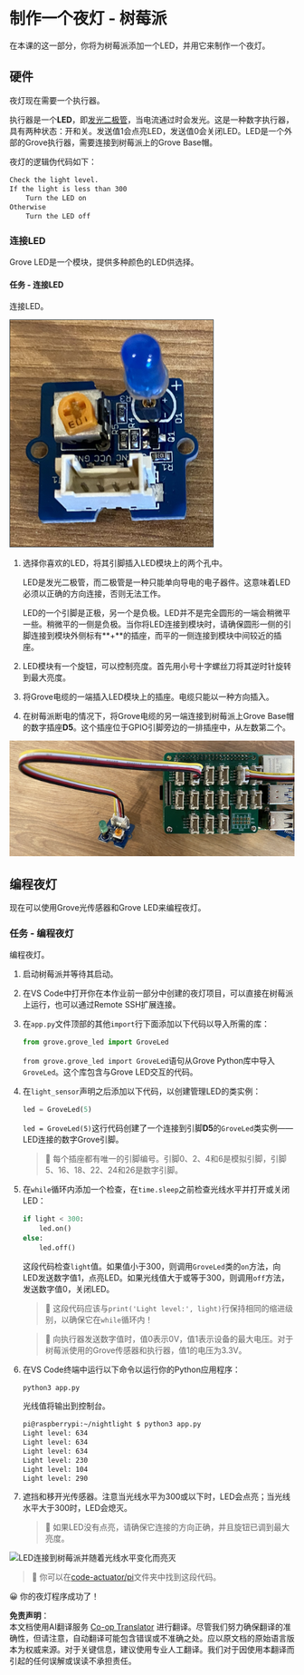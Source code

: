 <!--
CO_OP_TRANSLATOR_METADATA:
{
  "original_hash": "4db8a3879a53490513571df2f6cf7641",
  "translation_date": "2025-08-24T23:20:06+00:00",
  "source_file": "1-getting-started/lessons/3-sensors-and-actuators/pi-actuator.md",
  "language_code": "zh"
}
-->
# 制作一个夜灯 - 树莓派

在本课的这一部分，你将为树莓派添加一个LED，并用它来制作一个夜灯。

## 硬件

夜灯现在需要一个执行器。

执行器是一个**LED**，即[发光二极管](https://wikipedia.org/wiki/Light-emitting_diode)，当电流通过时会发光。这是一种数字执行器，具有两种状态：开和关。发送值1会点亮LED，发送值0会关闭LED。LED是一个外部的Grove执行器，需要连接到树莓派上的Grove Base帽。

夜灯的逻辑伪代码如下：

```output
Check the light level.
If the light is less than 300
    Turn the LED on
Otherwise
    Turn the LED off
```

### 连接LED

Grove LED是一个模块，提供多种颜色的LED供选择。

#### 任务 - 连接LED

连接LED。

![一个Grove LED](../../../../../translated_images/grove-led.6c853be93f473cf2c439cfc74bb1064732b22251a83cedf66e62f783f9cc1a79.zh.png)

1. 选择你喜欢的LED，将其引脚插入LED模块上的两个孔中。

    LED是发光二极管，而二极管是一种只能单向导电的电子器件。这意味着LED必须以正确的方向连接，否则无法工作。

    LED的一个引脚是正极，另一个是负极。LED并不是完全圆形的一端会稍微平一些。稍微平的一侧是负极。当你将LED连接到模块时，请确保圆形一侧的引脚连接到模块外侧标有**+**的插座，而平的一侧连接到模块中间较近的插座。

1. LED模块有一个旋钮，可以控制亮度。首先用小号十字螺丝刀将其逆时针旋转到最大亮度。

1. 将Grove电缆的一端插入LED模块上的插座。电缆只能以一种方向插入。

1. 在树莓派断电的情况下，将Grove电缆的另一端连接到树莓派上Grove Base帽的数字插座**D5**。这个插座位于GPIO引脚旁边的一排插座中，从左数第二个。

![连接到D5插座的Grove LED](../../../../../translated_images/pi-led.97f1d474981dc35d1c7996c7b17de355d3d0a6bc9606d79fa5f89df933415122.zh.png)

## 编程夜灯

现在可以使用Grove光传感器和Grove LED来编程夜灯。

### 任务 - 编程夜灯

编程夜灯。

1. 启动树莓派并等待其启动。

1. 在VS Code中打开你在本作业前一部分中创建的夜灯项目，可以直接在树莓派上运行，也可以通过Remote SSH扩展连接。

1. 在`app.py`文件顶部的其他`import`行下面添加以下代码以导入所需的库：

    ```python
    from grove.grove_led import GroveLed
    ```

    `from grove.grove_led import GroveLed`语句从Grove Python库中导入`GroveLed`。这个库包含与Grove LED交互的代码。

1. 在`light_sensor`声明之后添加以下代码，以创建管理LED的类实例：

    ```python
    led = GroveLed(5)
    ```

    `led = GroveLed(5)`这行代码创建了一个连接到引脚**D5**的`GroveLed`类实例——LED连接的数字Grove引脚。

    > 💁 每个插座都有唯一的引脚编号。引脚0、2、4和6是模拟引脚，引脚5、16、18、22、24和26是数字引脚。

1. 在`while`循环内添加一个检查，在`time.sleep`之前检查光线水平并打开或关闭LED：

    ```python
    if light < 300:
        led.on()
    else:
        led.off()
    ```

    这段代码检查`light`值。如果值小于300，则调用`GroveLed`类的`on`方法，向LED发送数字值1，点亮LED。如果光线值大于或等于300，则调用`off`方法，发送数字值0，关闭LED。

    > 💁 这段代码应该与`print('Light level:', light)`行保持相同的缩进级别，以确保它在`while`循环内！

    > 💁 向执行器发送数字值时，值0表示0V，值1表示设备的最大电压。对于树莓派使用的Grove传感器和执行器，值1的电压为3.3V。

1. 在VS Code终端中运行以下命令以运行你的Python应用程序：

    ```sh
    python3 app.py
    ```

    光线值将输出到控制台。

    ```output
    pi@raspberrypi:~/nightlight $ python3 app.py 
    Light level: 634
    Light level: 634
    Light level: 634
    Light level: 230
    Light level: 104
    Light level: 290
    ```

1. 遮挡和移开光传感器。注意当光线水平为300或以下时，LED会点亮；当光线水平大于300时，LED会熄灭。

    > 💁 如果LED没有点亮，请确保它连接的方向正确，并且旋钮已调到最大亮度。

![LED连接到树莓派并随着光线水平变化而亮灭](../../../../../images/pi-running-assignment-1-1.gif)

> 💁 你可以在[code-actuator/pi](../../../../../1-getting-started/lessons/3-sensors-and-actuators/code-actuator/pi)文件夹中找到这段代码。

😀 你的夜灯程序成功了！

**免责声明**：  
本文档使用AI翻译服务 [Co-op Translator](https://github.com/Azure/co-op-translator) 进行翻译。尽管我们努力确保翻译的准确性，但请注意，自动翻译可能包含错误或不准确之处。应以原文档的原始语言版本为权威来源。对于关键信息，建议使用专业人工翻译。我们对于因使用本翻译而引起的任何误解或误读不承担责任。